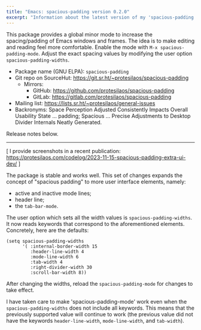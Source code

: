 ```yaml
---
title: "Emacs: spacious-padding version 0.2.0"
excerpt: "Information about the latest version of my 'spacious-padding' package for GNU Emacs."
---
```


This package provides a global minor mode to increase the
spacing/padding of Emacs windows and frames.  The idea is to make
editing and reading feel more comfortable.  Enable the mode with `M-x
spacious-padding-mode`.  Adjust the exact spacing values by modifying
the user option `spacious-padding-widths`.

+ Package name (GNU ELPA): `spacious-padding`
+ Git repo on SourceHut: <https://git.sr.ht/~protesilaos/spacious-padding>
  - Mirrors:
    + GitHub: <https://github.com/protesilaos/spacious-padding>
    + GitLab: <https://gitlab.com/protesilaos/spacious-padding>
+ Mailing list: <https://lists.sr.ht/~protesilaos/general-issues>
+ Backronyms: Space Perception Adjusted Consistently Impacts Overall
  Usability State ... padding; Spacious ... Precise Adjustments to
  Desktop Divider Internals Neatly Generated.

Release notes below.

* * *

[ I provide screenshots in a recent publication:
  <https://protesilaos.com/codelog/2023-11-15-spacious-padding-extra-ui-dev/> ]

The package is stable and works well. This set of changes expands the
concept of "spacious padding" to more user interface elements, namely:

- active and inactive mode lines;
- header line;
- the `tab-bar-mode`.

The user option which sets all the width values is
`spacious-padding-widths`. It now reads keywords that correspond to
the aforementioned elements. Concretely, here are the defaults:

```elisp
(setq spacious-padding-widths
      '( :internal-border-width 15
         :header-line-width 4
         :mode-line-width 6
         :tab-width 4
         :right-divider-width 30
         :scroll-bar-width 8))
```

After changing the widths, reload the `spacious-padding-mode` for
changes to take effect.

I have taken care to make 'spacious-padding-mode' work even when the
`spacious-padding-widths` does not include all keywords. This means
that the previously supported value will continue to work (the
previous value did not have the keywords `header-line-width`,
`mode-line-width`, and `tab-width`).
